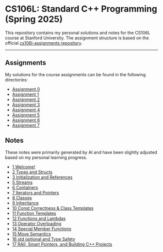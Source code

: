 # CS106L: Standard C++ Programming (Spring 2025)

This repository contains my personal solutions and notes for the CS106L course at Stanford University. The assignment structure is based on the official [cs106l-assignments repository](https://github.com/cs106l/cs106l-assignments/).

---

## Assignments

My solutions for the course assignments can be found in the following directories:

- [Assignment 0](/assignment0)
- [Assignment 1](/assignment1)
- [Assignment 2](/assignment2)
- [Assignment 3](/assignment3)
- [Assignment 4](/assignment4)
- [Assignment 5](/assignment5)
- [Assignment 6](/assignment6)
- [Assignment 7](/assignment7)

## Notes

These notes were primarily generated by AI and have been slightly adjusted based on my personal learning progress.

- [1 Welcome!](/Notes/1_welcome.md)
- [2 Types and Structs](/Notes/2_types_and_structs.md)
- [3 Initialization and References](/Notes/3_initialization_and_references.md)
- [5 Streams](/Notes/5_streams.md)
- [6 Containers](/Notes/6_containers.md)
- [7 Iterators and Pointers](/Notes/7_iterators_and_pointers.md)
- [8 Classes](/Notes/8_classes.md)
- [9 Inheritance](/Notes/9_inheritance.md)
- [10 Const Correctness & Class Templates](/Notes/10_const_correctness_and_class_templates.md)
- [11 Function Templates](/Notes/11_function_templates.md)
- [12 Functions and Lambdas](/Notes/12_functions_and_lambdas.md)
- [13 Operator Overloading](/Notes/13_operator_overloading.md)
- [14 Special Member Functions](/Notes/14_special_member_functions.md)
- [15 Move Semantics](/Notes/15_move_semantics.md)
- [16 std optional and Type Safety](/Notes/16_std_optional_and_type_safety.md)
- [17 RAII, Smart Pointers, and Building C++ Projects](/Notes/17_raii_smart_pointers_and_building_c++_projects.md)
